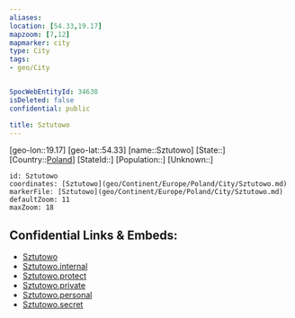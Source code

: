 ```yaml
---
aliases: 
location: [54.33,19.17]
mapzoom: [7,12] 
mapmarker: city 
type: City
tags:
- geo/City


SpocWebEntityId: 34638
isDeleted: false
confidential: public

title: Sztutowo
---
```

[geo-lon::19.17]
[geo-lat::54.33]
[name::Sztutowo]
[State::]
[Country::[Poland](geo/Continent/Europe/Poland.md)]
[StateId::]
[Population::]
[Unknown::]


```leaflet
id: Sztutowo
coordinates: [Sztutowo](geo/Continent/Europe/Poland/City/Sztutowo.md)
markerFile: [Sztutowo](geo/Continent/Europe/Poland/City/Sztutowo.md)
defaultZoom: 11 
maxZoom: 18
```


## Confidential Links & Embeds: 
- [Sztutowo](../../../../../../_public/geo/Continent/Europe/Poland/City/Sztutowo.md) 
- [Sztutowo.internal](../../../../../../_internal/geo/Continent/Europe/Poland/City/Sztutowo.internal.md) 
- [Sztutowo.protect](../../../../../../_protect/geo/Continent/Europe/Poland/City/Sztutowo.protect.md) 
- [Sztutowo.private](../../../../../../_private/geo/Continent/Europe/Poland/City/Sztutowo.private.md) 
- [Sztutowo.personal](../../../../../../_personal/geo/Continent/Europe/Poland/City/Sztutowo.personal.md) 
- [Sztutowo.secret](../../../../../../_secret/geo/Continent/Europe/Poland/City/Sztutowo.secret.md) 
